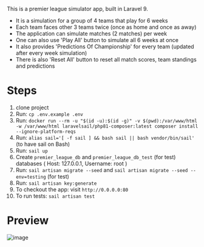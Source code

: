 This is a premier league simulator app, built in Laravel 9.

- It is a simulation for a group of 4 teams that play for 6 weeks
- Each team faces other 3 teams twice (once as home and once as away)
- The application can simulate matches (2 matches) per week
- One can also use 'Play All' button to simulate all 6 weeks at once
- It also provides 'Predictions Of Championship' for every team (updated after every week simulation)
- There is also 'Reset All' button to reset all match scores, team standings and predictions

# Steps

1. clone project
2. Run: `cp .env.example .env`
3. Run:
`docker run --rm -u "$(id -u):$(id -g)" -v $(pwd):/var/www/html -w /var/www/html laravelsail/php81-composer:latest composer install --ignore-platform-reqs`
4. Run: `alias sail='[ -f sail ] && bash sail || bash vendor/bin/sail'` (to have sail on Bash)
5. Run: `sail up`
6. Create `premier_league_db` and `premier_league_db_test` (for test) databases ( Host: 127.0.0.1, Username: root )
7. Run: `sail artisan migrate --seed` and `sail artisan migrate --seed --env=testing` (for test)
8. Run: `sail artisan key:generate`
9. To checkout the app: visit `http://0.0.0.0:80`
10. To run tests: `sail artisan test`

# Preview
![image](https://user-images.githubusercontent.com/15964741/160781654-f7a27a5e-22dc-4d11-a92b-5bfafd545c5f.png)
